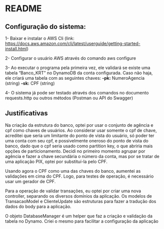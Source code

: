 # **README**

## **Configuração do sistema:**
1- Baixar e instalar o AWS Cli (link: https://docs.aws.amazon.com/cli/latest/userguide/getting-started-install.html)

2- Configurar o usuário AWS através do comando aws configure

3-  Ao executar o programa pela primeira vez, ele validará se existe uma tabela “Banco_KRT” no DynamoDB da conta configurada. Caso não haja, ele criará uma tabela com as seguintes chaves: 
	**-pk:** NumeroAgencia (string)
	**-sk:** CPF (string)

4- O sistema já pode ser testado através dos comandos no documento requests.http ou outros métodos (Postman ou API do Swagger)

## **Justificativas**
Na criação da estrutura do banco, optei por usar o conjunto de agência e cpf como chaves de usuários. Ao considerar usar somente o cpf de chave, acreditei que seria um limitante do ponto de vista do usuário, só poder ter uma conta com seu cpf, e possivelmente oneroso do ponto de vista do banco, dado que o cpf seria usado como partition key, o que abriria mais opções de particionamento. Decidi no primeiro momento agrupar por agência e fazer a chave secundária o número da conta, mas por se tratar de uma aplicação PIX, optei por substituí-la pelo CPF.

Usando agora o CPF como uma das chaves do banco, aumentei as validações em cima do CPF. Logo, para testes de operação, é necessário usar um gerador de CPF.

Para a operação de validar transações, eu optei por criar uma nova controller, separando os diversos domínios da aplicação. Os modelos de TransacaoModel e ClienteUpdate são estruturas para fazer a tradução dos dados do body para a aplicação.

O objeto DatabaseManager é um helper que faz a criação e validação da tabela no Dynamo. Criei o mesmo para facilitar a configuração da aplicação
